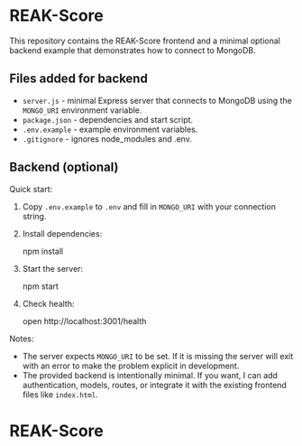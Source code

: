 # REAK-Score
This repository contains the REAK-Score frontend and a minimal optional backend example that demonstrates how to connect to MongoDB.

## Files added for backend

- `server.js` - minimal Express server that connects to MongoDB using the `MONGO_URI` environment variable.
- `package.json` - dependencies and start script.
- `.env.example` - example environment variables.
- `.gitignore` - ignores node_modules and .env.

## Backend (optional)

Quick start:

1. Copy `.env.example` to `.env` and fill in `MONGO_URI` with your connection string.

2. Install dependencies:

	npm install

3. Start the server:

	npm start

4. Check health:

	open http://localhost:3001/health

Notes:

- The server expects `MONGO_URI` to be set. If it is missing the server will exit with an error to make the problem explicit in development.
- The provided backend is intentionally minimal. If you want, I can add authentication, models, routes, or integrate it with the existing frontend files like `index.html`.
# REAK-Score
